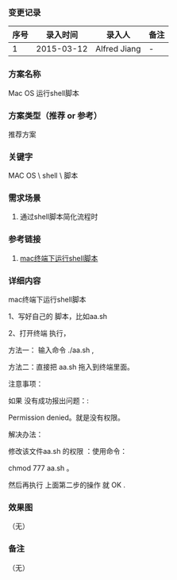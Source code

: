 ### 变更记录
| 序号 | 录入时间 | 录入人 | 备注 |
| -- | -- | -- | -- |
| 1 | 2015-03-12 | Alfred Jiang | - |

### 方案名称
Mac OS 运行shell脚本

### 方案类型（推荐 or 参考）
推荐方案

### 关键字
MAC OS \ shell \ 脚本

### 需求场景
1. 通过shell脚本简化流程时

### 参考链接
1. [mac终端下运行shell脚本](http://www.cnblogs.com/kingbo/p/3706648.html)

### 详细内容

mac终端下运行shell脚本

1、写好自己的 脚本，比如aa.sh

2、打开终端 执行，

方法一： 输入命令    ./aa.sh     ,

方法二：直接把 aa.sh 拖入到终端里面。

注意事项：

如果 没有成功报出问题：:

Permission denied。就是没有权限。

解决办法：

修改该文件aa.sh 的权限 ：使用命令：

chmod 777 aa.sh 。

然后再执行 上面第二步的操作 就 OK .

### 效果图
（无）

### 备注
（无）
